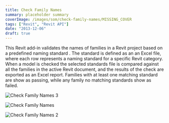 ```yaml
---
title: Check Family Names
summary: placeholder summary
coverImage: /images/som/check-family-names/MISSING_COVER
tags: ["Revit", "Revit API"]
date: "2013-12-06"
draft: true
---
```


This Revit add-in validates the names of families in a Revit project based on a predefined naming standard . The standard is defined as an an Excel file, where each row represents a naming standard for a specific Revit category. When a model is checked the selected standards file is compared against all the families in the active Revit document, and the results of the check are exported as an Excel report. Families with at least one matching standard are show as passing, while any family no matching standards show as failed.

![Check Family Names 3](/images/som/check-family-names/Check-Family-Names-3.png)

![Check Family Names](/images/som/check-family-names/Check-Family-Names1.png)

![Check Family Names 2](/images/som/check-family-names/Check-Family-Names-2.png)
